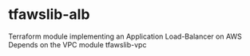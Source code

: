 # tfawslib-alb
Terraform module implementing an Application Load-Balancer on AWS  
Depends on the VPC module tfawslib-vpc
